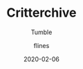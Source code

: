 ---
title: Critterchive
description: A project to archive BoxCritter's Past
date: 2020-02-06
author:
  - Tumble
  - flines
buttons:
  - name: Discord
    href: https://discord.gg/TpKmtez
  - type: 1
    name: Spreadsheet
    href: https://docs.google.com/spreadsheets/d/1rG_XebpkXgzW6POvZmAIMvs6z5HoDJGCzn5rRH9GPJ0
---
